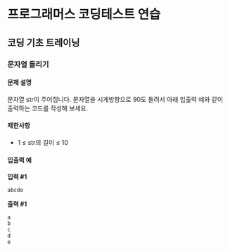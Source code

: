 # 프로그래머스 코딩테스트 연습

## 코딩 기초 트레이닝

### 문자열 돌리기

#### 문제 설명

문자열 str이 주어집니다.
문자열을 시계방향으로 90도 돌려서 아래 입출력 예와 같이 출력하는 코드를 작성해 보세요.

#### 제한사항

- 1 ≤ str의 길이 ≤ 10

#### 입출력 예

**입력 #1**
```
abcde
```

**출력 #1**
```
a
b
c
d
e
```